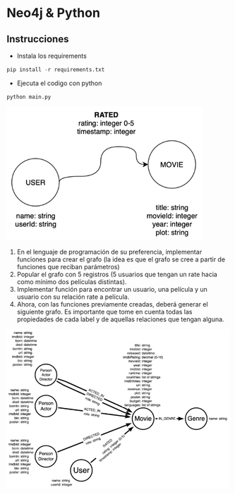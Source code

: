 # Neo4j & Python

## Instrucciones
- Instala los requirements
```python
pip install -r requirements.txt
```
- Ejecuta el codigo con python
```python
python main.py
```

![Arquitectura de Grafo](./images/arquitectura_grafo.png "Arquitectura de Grafo")

1. En el lenguaje de programación de su preferencia, implementar funciones para crear el grafo (la idea es que el grafo se cree a partir de funciones que reciban parámetros)
2. Popular el grafo con 5 registros (5 usuarios que tengan un rate hacia como mínimo dos películas distintas).
3. Implementar función para encontrar un usuario, una película y un usuario con su relación rate a película.
4. Ahora, con las funciones previamente creadas, deberá generar el siguiente grafo. Es importante que tome en cuenta todas las propiedades de cada label y de aquellas relaciones que tengan alguna.

![Diagrama de Grafo](./images/diagram.png "Diagrama de Grafo")
